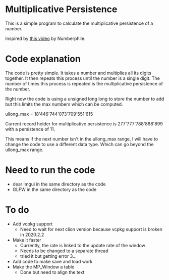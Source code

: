 # Multiplicative Persistence

This is a simple program to calculate the multiplicative persistence of a number.

Inspired by [this video](https://www.youtube.com/watch?v=Wim9WJeDTHQ) by Numberphile.

# Code explanation

The code is pretty simple. It takes a number and multiplies all its digits together. It then repeats this process until the number is a single digit. The number of times this process is repeated is the multiplicative persistence of the number.

Right now the code is using a unsigned long long to store the number to add but this limits the max numbers which can be computed. 

ullong_max = 18'446'744'073'709'551'615

Current record holder for multiplicative persistence is 277'777'788'888'899 with a persistence of 11.

This means if the next number isn't in the ullong_max range, I will have to change the code to use a different data type. Which can go beyond the ullong_max range.

# Need to run the code

- dear imgui in the same directory as the code
- GLFW in the same directory as the code

# To do

- Add vcpkg support
  - Need to wait for next clion version because vcpkg support is broken in 2020.2.2
- Make it faster
  - Currently, the rate is linked to the update rate of the window
  - Needs to be changed to a separate thread
  - tried it but getting error 3...
- Add code to make save and load work
- Make the MP_Window a table
  - Done but need to align the text